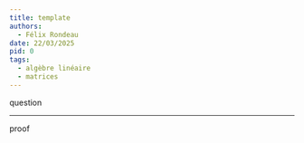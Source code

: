 ```yaml
---
title: template
authors:
  - Félix Rondeau
date: 22/03/2025
pid: 0
tags:
  - algèbre linéaire
  - matrices
---
```


question

---

proof
